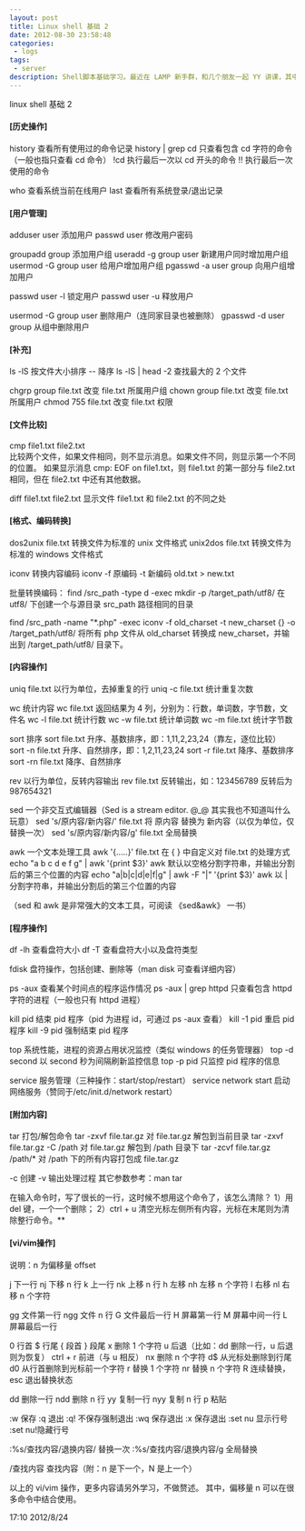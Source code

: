```yaml
---
layout: post
title: Linux shell 基础 2
date: 2012-08-30 23:58:48
categories:
 - logs
tags:
 - server
description: Shell脚本基础学习。最近在 LAMP 新手群，和几个朋友一起 YY 讲课，其中 Shell 部分由我负责，相关笔记整理了一下，也方便自己。
---
```


linux shell 基础 2


#### [历史操作]
history    查看所有使用过的命令记录
history | grep cd    只查看包含 cd 字符的命令（一般也指只查看 cd 命令）
!cd    执行最后一次以 cd  开头的命令
!!    执行最后一次使用的命令

who    查看系统当前在线用户
last    查看所有系统登录/退出记录


#### [用户管理]
adduser user    添加用户
passwd user    修改用户密码

groupadd group    添加用户组
useradd -g group user    新建用户同时增加用户组
usermod -G group user    给用户增加用户组
pgasswd -a user group    向用户组增加用户

passwd user -l    锁定用户
passwd user -u    释放用户

usermod -G group user    删除用户（连同家目录也被删除）
gpasswd -d user group    从组中删除用户


#### [补充]
ls -lS    按文件大小排序 -- 降序
ls -lS | head -2    查找最大的 2 个文件

chgrp group file.txt    改变 file.txt 所属用户组
chown group file.txt    改变 file.txt 所属用户
chmod 755 file.txt    改变 file.txt 权限


#### [文件比较]
cmp file1.txt file2.txt    
比较两个文件，如果文件相同，则不显示消息。如果文件不同，则显示第一个不同的位置。
如果显示消息 cmp: EOF on file1.txt，则 file1.txt 的第一部分与 file2.txt 相同，但在 file2.txt 中还有其他数据。

diff file1.txt file2.txt    显示文件 file1.txt 和 file2.txt 的不同之处

#### [格式、编码转换]
dos2unix file.txt    转换文件为标准的 unix 文件格式
unix2dos file.txt    转换文件为标准的 windows 文件格式

iconv    转换内容编码
iconv -f 原编码 -t 新编码 old.txt > new.txt

批量转换编码：
find /src_path -type d -exec mkdir -p /target_path/utf8/
在 utf8/ 下创建一个与源目录 src_path 路径相同的目录

find /src_path -name "*.php" -exec iconv -f old_charset -t new_charset {} -o
/target_path/utf8/    将所有 php 文件从 old_charset 转换成 new_charset，并输出到 /target_path/utf8/ 目录下。


#### [内容操作]
uniq file.txt    以行为单位，去掉重复的行
uniq -c file.txt    统计重复次数

wc    统计内容
wc file.txt    返回结果为 4 列，分别为：行数，单词数，字节数，文件名
wc -l file.txt    统计行数
wc -w file.txt    统计单词数
wc -m file.txt    统计字节数

sort    排序
sort file.txt        升序、基数排序，即：1,11,2,23,24（靠左，逐位比较）
sort -n file.txt     升序、自然排序，即：1,2,11,23,24
sort -r file.txt    降序、基数排序
sort -rn file.txt    降序、自然排序

rev    以行为单位，反转内容输出
rev file.txt    反转输出，如：123456789 反转后为 987654321

sed    一个非交互式编辑器（Sed  is  a  stream editor. @_@ 其实我也不知道叫什么玩意）
sed 's/原内容/新内容/' file.txt    将 原内容 替换为 新内容（以仅为单位，仅替换一次）
sed 's/原内容/新内容/g' file.txt    全局替换

awk    一个文本处理工具
awk '{.....}' file.txt    在 { } 中自定义对 file.txt 的处理方式
echo "a b c d e f g" | awk '{print $3}'    awk 默认以空格分割字符串，并输出分割后的第三个位置的内容
echo "a|b|c|d|e|f|g" | awk -F "|" '{print $3}' awk 以 | 分割字符串，并输出分割后的第三个位置的内容

（sed 和 awk 是非常强大的文本工具，可阅读 《sed&awk》 一书）


#### [程序操作]
df -lh    查看盘符大小
df -T    查看盘符大小以及盘符类型

fdisk    盘符操作，包括创建、删除等（man disk 可查看详细内容）

ps -aux    查看某个时间点的程序运作情况
ps -aux | grep httpd    只查看包含 httpd 字符的进程（一般也只有 httpd 进程）

kill pid    结束 pid 程序（pid 为进程 id，可通过  ps -aux 查看）
kill -1 pid    重启 pid 程序
kill -9 pid    强制结束 pid 程序

top    系统性能，进程的资源占用状况监控（类似 windows 的任务管理器）
top -d second    以 second 秒为间隔刷新监控信息
top -p pid    只监控 pid 程序的信息

service    服务管理（三种操作：start/stop/restart）
service network start    启动网络服务（赞同于/etc/init.d/network restart）

#### [附加内容]
tar    打包/解包命令
tar -zxvf file.tar.gz    对 file.tar.gz 解包到当前目录
tar -zxvf file.tar.gz -C /path    对 file.tar.gz 解包到 /path 目录下
tar -zcvf file.tar.gz /path/*    对 /path 下的所有内容打包成 file.tar.gz

-c    创建
-v    输出处理过程
其它参数参考：man tar


在输入命令时，写了很长的一行，这时候不想用这个命令了，该怎么清除？
1）用 del 键，一个一个删除；
2）ctrl + u 清空光标左侧所有内容，光标在末尾则为清除整行命令。**


#### [vi/vim操作]
说明：n 为偏移量 offset

j    下一行
nj    下移 n 行
k    上一行
nk    上移 n 行
h    左移
nh    左移 n 个字符
l    右移
nl    右移 n 个字符

gg    文件第一行
ngg    文件 n 行
G    文件最后一行
H    屏幕第一行
M    屏幕中间一行
L    屏幕最后一行

0    行首
$    行尾
{    段首
}    段尾
x    删除 1 个字符
u    后退（比如：dd 删除一行，u 后退则为恢复）
ctrl + r    前进（与 u 相反）
nx    删除 n 个字符
d$    从光标处删除到行尾
d0    从行首删除到光标前一个字符
r    替换 1 个字符
nr    替换 n 个字符
R    连续替换，esc 退出替换状态

dd    删除一行
ndd    删除 n 行
yy    复制一行
nyy    复制 n 行
p    粘贴

:w    保存
:q    退出
:q!    不保存强制退出
:wq    保存退出
:x    保存退出
:set nu    显示行号
:set nu!隐藏行号

:%s/查找内容/退换内容/    替换一次
:%s/查找内容/退换内容/g    全局替换

/查找内容    查找内容（附：n 是下一个，N 是上一个）

以上的 vi/vim 操作，更多内容请另外学习，不做赘述。
其中，偏移量 n 可以在很多命令中结合使用。


17:10 2012/8/24